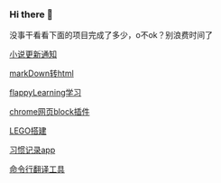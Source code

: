 ### Hi there 👋

没事干看看下面的项目完成了多少，o不ok？别浪费时间了

[小说更新通知](https://github.com/Ai01/noteUpdateMessagePush)

[markDown转html](https://github.com/Ai01/simpleMarkdownParser)

[flappyLearning学习](https://github.com/Ai01/FlappyLearning)

[chrome网页block插件](https://github.com/Ai01/WebBlockPlugin)

[LEGO搭建](https://github.com/Ai01/LEGO)

[习惯记录app](https://github.com/Ai01/habits)

[命令行翻译工具](https://github.com/Ai01/translateTool)



<!--
**Ai01/Ai01** is a ✨ _special_ ✨ repository because its `README.md` (this file) appears on your GitHub profile.

Here are some ideas to get you started:

- 🔭 I’m currently working on ...
- 🌱 I’m currently learning ...
- 👯 I’m looking to collaborate on ...
- 🤔 I’m looking for help with ...
- 💬 Ask me about ...
- 📫 How to reach me: ...
- 😄 Pronouns: ...
- ⚡ Fun fact: ...
-->
